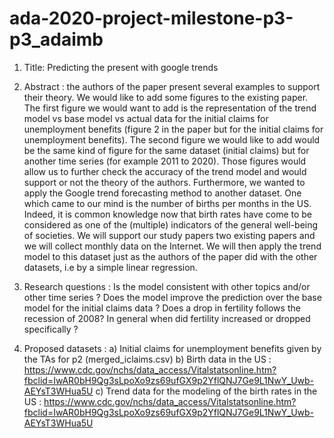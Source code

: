 # ada-2020-project-milestone-p3-p3_adaimb

1. Title: Predicting the present with google trends

2. Abstract : the authors of the paper present several examples to support their theory. We would like to add some figures to the existing paper. The first figure we would want to add is the representation of the trend model vs base model vs actual data for the initial claims for unemployment benefits (figure 2 in the paper but for the initial claims for unemployment benefits). The second figure we would like to add would be the same kind of figure for the same dataset (initial claims) but for another time series (for example 2011 to 2020). Those figures would allow us to further check the accuracy of the trend model and would support or not the theory of the authors. Furthermore, we wanted to apply the Google trend forecasting method to another dataset. One which came to our mind is the number of births per months in the US.  Indeed, it is common knowledge now that birth rates have come to be considered as one of the (multiple) indicators of the general well-being of societies. We will support our study papers two existing papers and we will collect monthly data on the Internet. We will then apply the trend model to this dataset just as the authors of the paper did with the other datasets, i.e by a simple linear regression. 


3. Research questions : 
Is the model consistent with other topics and/or other time series ?
Does the model improve the prediction over the base model for the initial claims data ?
Does a drop in fertility follows the recession of 2008?
In general when did fertility increased or dropped specifically ? 

4. Proposed datasets :
  a) Initial claims for unemployment benefits given by the TAs for p2 (merged_iclaims.csv)
  b) Birth data in the US : https://www.cdc.gov/nchs/data_access/Vitalstatsonline.htm?fbclid=IwAR0bH9Qg3sLpoXo9zs69ufGX9p2YflQNJ7Ge9L1NwY_Uwb-AEYsT3WHua5U 
  c) Trend data for the modeling of the birth rates in the US : https://www.cdc.gov/nchs/data_access/Vitalstatsonline.htm?fbclid=IwAR0bH9Qg3sLpoXo9zs69ufGX9p2YflQNJ7Ge9L1NwY_Uwb-AEYsT3WHua5U
  
  
